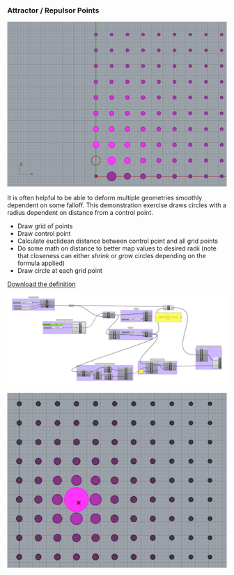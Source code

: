 ### Attractor / Repulsor Points

![Point Attraction](ar.gif)

It is often helpful to be able to deform multiple geometries smoothly dependent on some falloff. This demonstration exercise draws circles with a radius dependent on distance from a control point.

- Draw grid of points
- Draw control point
- Calculate euclidean distance between control point and all grid points
- Do some math on distance to better map values to desired radii (note that closeness can either *shrink* or *grow* circles depending on the formula applied)
- Draw circle at each grid point

[Download the definition](attractorpoint.gh)

![attractor respulsor point in Grasshopper](attractorpoint.png)

![attractor repulsor in Rhino](attractor-repulsor.PNG)
